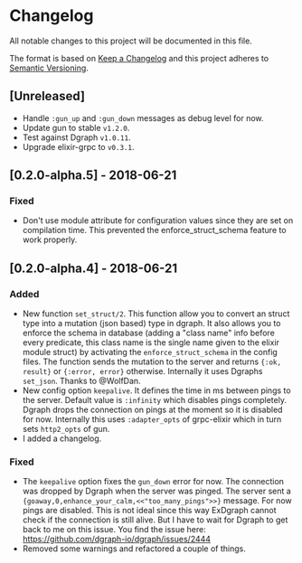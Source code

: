 # Changelog
All notable changes to this project will be documented in this file.

The format is based on [Keep a Changelog](http://keepachangelog.com/en/1.0.0/)
and this project adheres to [Semantic Versioning](http://semver.org/spec/v2.0.0.html).

## [Unreleased]

- Handle `:gun_up` and `:gun_down` messages as debug level for now.
- Update gun to stable `v1.2.0`.
- Test against Dgraph `v1.0.11`.
- Upgrade elixir-grpc to `v0.3.1`.

## [0.2.0-alpha.5] - 2018-06-21
### Fixed
- Don't use module attribute for configuration values since they are set on compilation time. This prevented the enforce_struct_schema feature to work properly.

## [0.2.0-alpha.4] - 2018-06-21
### Added
- New function `set_struct/2`. This function allow you to convert an struct type into a mutation (json based) type in dgraph. It also allows you to enforce the schema in database (adding a "class name" info before every predicate, this class name is the single name given to the elixir module struct) by activating the `enforce_struct_schema` in the config files. The function sends the mutation to the server and returns `{:ok, result}` or `{:error, error}` otherwise. Internally it uses Dgraphs `set_json`. Thanks to @WolfDan.
- New config option `keepalive`. It defines the time in ms between pings to the server. Default value is `:infinity` which disables pings completely. Dgraph drops the connection on pings at the moment so it is disabled for now. Internally this uses `:adapter_opts` of grpc-elixir which in turn sets `http2_opts` of gun.
- I added a changelog.

### Fixed
- The `keepalive` option fixes the `gun_down` error for now. The connection was dropped by Dgraph when the server was pinged. The server sent a `{goaway,0,enhance_your_calm,<<"too_many_pings">>}` message. For now pings are disabled. This is not ideal since this way ExDgraph cannot check if the connection is still alive. But I have to wait for Dgraph to get back to me on this issue. You find the issue here: https://github.com/dgraph-io/dgraph/issues/2444
- Removed some warnings and refactored a couple of things.
